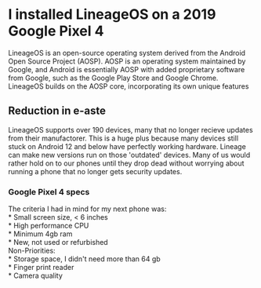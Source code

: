 # I installed LineageOS on a 2019 Google Pixel 4
LineageOS is an open-source operating system derived from the Android Open Source Project (AOSP). AOSP is an operating system maintained by Google, and Android is essentially AOSP with added proprietary software from Google, such as the Google Play Store and Google Chrome. LineageOS builds on the AOSP core, incorporating its own unique features 

## Reduction in e-aste
LineageOS supports over 190 devices, many that no longer recieve updates from their manufactorer. This is a huge plus because many devices still stuck on Android 12 and below have perfectly working hardware. Lineage can make new versions run on those 'outdated' devices. Many of us would rather hold on to our phones until they drop dead without worrying about running a phone that no longer gets security updates. 

### Google Pixel 4 specs
The criteria I had in mind for my next phone was:  
    * Small screen size, < 6 inches  
    * High performance CPU  
    * Minimum 4gb ram  
    * New, not used or refurbished  
Non-Priorities:  
    * Storage space, I didn't need more than  64 gb  
    * Finger print reader  
    * Camera quality  





